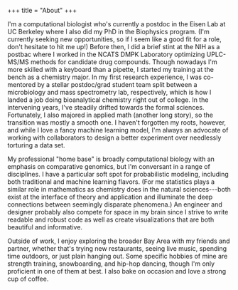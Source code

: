 +++
title = "About"
+++

I'm a computational biologist who's currently a postdoc in the Eisen Lab at UC Berkeley where I also did my PhD in the Biophysics program. (I'm currently seeking new opportunities, so if I seem like a good fit for a role, don't hesitate to hit me up!) Before then, I did a brief stint at the NIH as a postbac where I worked in the NCATS DMPK Laboratory optimizing UPLC-MS/MS methods for candidate drug compounds. Though nowadays I'm more skilled with a keyboard than a pipette, I started my training at the bench as a chemistry major. In my first research experience, I was co-mentored by a stellar postdoc/grad student team split between a microbiology and mass spectrometry lab, respectively, which is how I landed a job doing bioanalytical chemistry right out of college. In the intervening years, I've steadily drifted towards the formal sciences. Fortunately, I also majored in applied math (another long story), so the transition was mostly a smooth one. I haven't forgotten my roots, however, and while I love a fancy machine learning model, I'm always an advocate of working with collaborators to design a better experiment over needlessly torturing a data set.

My professional "home base" is broadly computational biology with an emphasis on comparative genomics, but I'm conversant in a range of disciplines. I have a particular soft spot for probabilistic modeling, including both traditional and machine learning flavors. (For me statistics plays a similar role in mathematics as chemistry does in the natural sciences---both exist at the interface of theory and application and illuminate the deep connections between seemingly disparate phenomena.) An engineer and designer probably also compete for space in my brain since I strive to write readable and robust code as well as create visualizations that are both beautiful and informative.

Outside of work, I enjoy exploring the broader Bay Area with my friends and partner, whether that's trying new restaurants, seeing live music, spending time outdoors, or just plain hanging out. Some specific hobbies of mine are strength training, snowboarding, and hip-hop dancing, though I'm only proficient in one of them at best. I also bake on occasion and love a strong cup of coffee.
